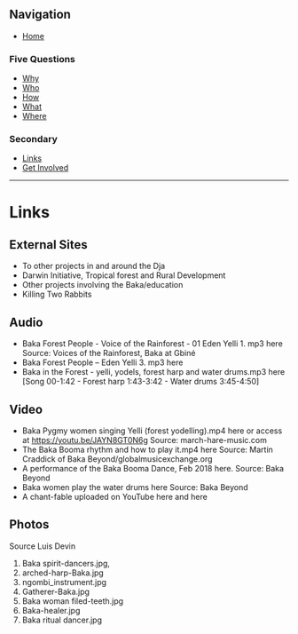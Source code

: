 ## Navigation 
- [Home](index.md)

### Five Questions

- [Why](why.md)
- [Who](who.md)
- [How](how.md)
- [What](what.md)
- [Where](where.md)

### Secondary
- [Links](links.md)
- [Get Involved](get-involved.md)

---

# Links

## External Sites
- To other projects in and around the Dja
- Darwin Initiative, Tropical forest and Rural Development 
- Other projects involving the Baka/education
- Killing Two Rabbits


## Audio
- Baka Forest People - Voice of the Rainforest - 01 Eden Yelli 1. mp3 here Source: Voices of the Rainforest, Baka at Gbiné 
- Baka Forest People – Eden Yelli 3. mp3 here
- Baka in the Forest - yelli, yodels, forest harp and water drums.mp3 here [Song 00-1:42 - Forest harp 1:43-3:42 - Water drums 3:45-4:50]

## Video
- Baka Pygmy women singing Yelli (forest yodelling).mp4 here or access at https://youtu.be/JAYN8GT0N6g  Source: march-hare-music.com 
- The Baka Booma rhythm and how to play it.mp4  here Source: Martin Craddick of Baka Beyond/globalmusicexchange.org
- A performance of the Baka Booma Dance, Feb 2018 here. Source: Baka Beyond
- Baka women play the water drums here Source: Baka Beyond
- A chant-fable uploaded on YouTube here and here

## Photos 
Source Luis Devin
1. Baka spirit-dancers.jpg, 
1. arched-harp-Baka.jpg
1. ngombi_instrument.jpg
1. Gatherer-Baka.jpg
1. Baka woman filed-teeth.jpg
1. Baka-healer.jpg
1. Baka ritual dancer.jpg
